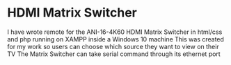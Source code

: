# HDMI Matrix Switcher
I have wrote remote for the ANI-16-4K60 HDMI Matrix Switcher in html/css and php running on XAMPP inside a Windows 10 machine
This was created for my work so users can choose which source they want to view on their TV
The Matrix Switcher can take serial command through its ethernet port